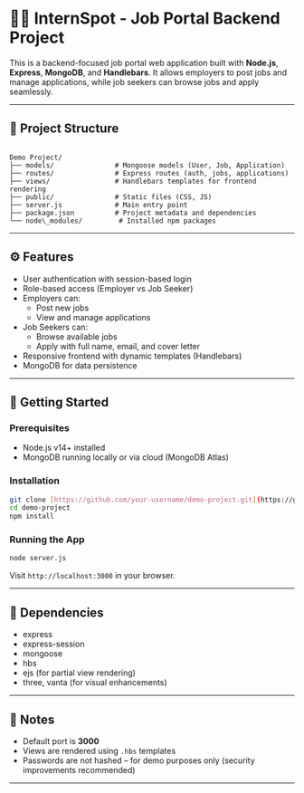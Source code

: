 # 🧑‍💼 InternSpot - Job Portal Backend Project

This is a backend-focused job portal web application built with **Node.js**, **Express**, **MongoDB**, and **Handlebars**. It allows employers to post jobs and manage applications, while job seekers can browse jobs and apply seamlessly.

---

## 📁 Project Structure

```

Demo Project/
├── models/               # Mongoose models (User, Job, Application)
├── routes/               # Express routes (auth, jobs, applications)
├── views/                # Handlebars templates for frontend rendering
├── public/               # Static files (CSS, JS)
├── server.js             # Main entry point
├── package.json          # Project metadata and dependencies
└── node\_modules/         # Installed npm packages

````

---

## ⚙️ Features

- User authentication with session-based login
- Role-based access (Employer vs Job Seeker)
- Employers can:
  - Post new jobs
  - View and manage applications
- Job Seekers can:
  - Browse available jobs
  - Apply with full name, email, and cover letter
- Responsive frontend with dynamic templates (Handlebars)
- MongoDB for data persistence

---

## 🚀 Getting Started

### Prerequisites

- Node.js v14+ installed
- MongoDB running locally or via cloud (MongoDB Atlas)

### Installation

```bash
git clone [https://github.com/your-username/demo-project.git](https://github.com/sulabhsaluja/Job-Portal-Backend-Project.git)
cd demo-project
npm install
````

### Running the App

```bash
node server.js
```

Visit `http://localhost:3000` in your browser.

---

## 🧩 Dependencies

* express
* express-session
* mongoose
* hbs
* ejs (for partial view rendering)
* three, vanta (for visual enhancements)

---

## 📌 Notes

* Default port is **3000**
* Views are rendered using `.hbs` templates
* Passwords are not hashed – for demo purposes only (security improvements recommended)

---
